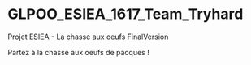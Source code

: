# GLPOO_ESIEA_1617_Team_Tryhard
Projet ESIEA - La chasse aux oeufs FinalVersion

Partez à la chasse aux oeufs de pâcques !